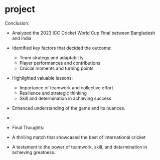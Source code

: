# project 
Conclusion:

- Analyzed the 2023 ICC Cricket World Cup Final between Bangladesh and India 
- Identified key factors that decided the outcome:
    - Team strategy and adaptability
    - Player performances and contributions
    - Crucial moments and turning points
- Highlighted valuable lessons:
    - Importance of teamwork and collective effort
    - Resilience and strategic thinking
    - Skill and determination in achieving success
- Enhanced understanding of the game and its nuances.
- 
- Final Thoughts:

- A thrilling match that showcased the best of international cricket
- A testament to the power of teamwork, skill, and determination in achieving greatness.
